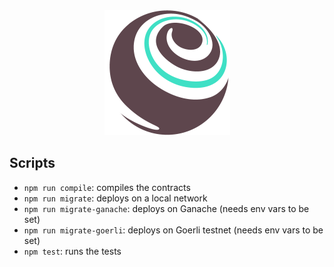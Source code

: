<div align="center">
  <img src="public/truffle_logo.png" height="200" />
</div>

## Scripts

- `npm run compile`: compiles the contracts
- `npm run migrate`: deploys on a local network
- `npm run migrate-ganache`: deploys on Ganache (needs env vars to be set)
- `npm run migrate-goerli`: deploys on Goerli testnet (needs env vars to be set)
- `npm test`: runs the tests
